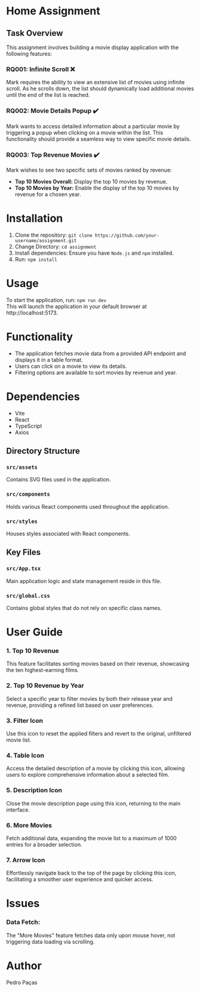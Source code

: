 # Home Assignment

## Task Overview

This assignment involves building a movie display application with the following features:

### RQ001: Infinite Scroll :x:

Mark requires the ability to view an extensive list of movies using infinite scroll. As he scrolls down, the list should dynamically load additional movies until the end of the list is reached.

### RQ002: Movie Details Popup :heavy_check_mark:

Mark wants to access detailed information about a particular movie by triggering a popup when clicking on a movie within the list. This functionality should provide a seamless way to view specific movie details.

### RQ003: Top Revenue Movies :heavy_check_mark:

Mark wishes to see two specific sets of movies ranked by revenue:

- **Top 10 Movies Overall:** Display the top 10 movies by revenue.
- **Top 10 Movies by Year:** Enable the display of the top 10 movies by revenue for a chosen year.

# Installation
1. Clone the repository: ```git clone https://github.com/your-username/assignment.git```
1. Change Directory: ```cd assignment```
1. Install dependencies: Ensure you have ```Node.js``` and ```npm``` installed.
1. Run: ```npm install```

# Usage
To start the application, run: ```npm run dev``` <br>This will launch the application in your default browser at http://localhost:5173.

# Functionality
- The application fetches movie data from a provided API endpoint and displays it in a table format.
- Users can click on a movie to view its details.
- Filtering options are available to sort movies by revenue and year.

# Dependencies
- Vite
- React
- TypeScript
- Axios

## Directory Structure

### `src/assets`
Contains SVG files used in the application.

### `src/components`
Holds various React components used throughout the application.

### `src/styles`
Houses styles associated with React components.

## Key Files

### `src/App.tsx`
Main application logic and state management reside in this file.

### `src/global.css`
Contains global styles that do not rely on specific class names.

# User Guide
### 1. Top 10 Revenue
This feature facilitates sorting movies based on their revenue, showcasing the ten highest-earning films.

### 2. Top 10 Revenue by Year
Select a specific year to filter movies by both their release year and revenue, providing a refined list based on user preferences.

### 3. Filter Icon
Use this icon to reset the applied filters and revert to the original, unfiltered movie list.

### 4. Table Icon
Access the detailed description of a movie by clicking this icon, allowing users to explore comprehensive information about a selected film.

### 5. Description Icon
Close the movie description page using this icon, returning to the main interface.

### 6. More Movies
Fetch additional data, expanding the movie list to a maximum of 1000 entries for a broader selection.

### 7. Arrow Icon
Effortlessly navigate back to the top of the page by clicking this icon, facilitating a smoother user experience and quicker access.


# Issues
### **Data Fetch:**
The "More Movies" feature fetches data only upon mouse hover, not triggering data loading via scrolling.

# Author
Pedro Paças
